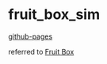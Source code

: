 # fruit_box_sim

[github-pages](https://nakamo326.github.io/fruit_box_sim/)


referred to [Fruit Box](https://www.gamesaien.com/game/fruit_box_a/)
